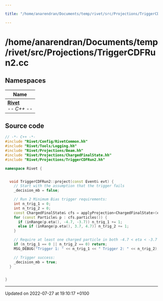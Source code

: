 ```yaml
---

title: "/home/anarendran/Documents/temp/rivet/src/Projections/TriggerCDFRun2.cc"

---
```


# /home/anarendran/Documents/temp/rivet/src/Projections/TriggerCDFRun2.cc



## Namespaces

| Name           |
| -------------- |
| **[Rivet](http://example.org/namespaces/namespacerivet/)** <br>-*- C++ -*-  |




## Source code

```cpp
// -*- C++ -*-
#include "Rivet/Config/RivetCommon.hh"
#include "Rivet/Tools/Logging.hh"
#include "Rivet/Projections/Beam.hh"
#include "Rivet/Projections/ChargedFinalState.hh"
#include "Rivet/Projections/TriggerCDFRun2.hh"

namespace Rivet {


  void TriggerCDFRun2::project(const Event& evt) {
    // Start with the assumption that the trigger fails
    _decision_mb = false;

    // Run 2 Minimum Bias trigger requirements:
    int n_trig_1 = 0;
    int n_trig_2 = 0;
    const ChargedFinalState& cfs = applyProjection<ChargedFinalState>(evt, "CFS");
    for (const Particle& p : cfs.particles()) {
      if (inRange(p.eta(), -4.7, -3.7)) n_trig_1 += 1;
      else if (inRange(p.eta(), 3.7, 4.7)) n_trig_2 += 1;
    }

    // Require at least one charged particle in both -4.7 < eta < -3.7 and 3.7 < eta < 4.7
    if (n_trig_1 == 0 || n_trig_2 == 0) return;
    MSG_DEBUG("Trigger 1: " << n_trig_1 << " Trigger 2: " << n_trig_2);

    // Trigger success:
    _decision_mb = true;
  }


}
```


-------------------------------

Updated on 2022-07-27 at 19:10:17 +0100
